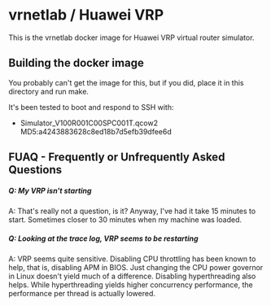 vrnetlab / Huawei VRP
=====================
This is the vrnetlab docker image for Huawei VRP virtual router simulator.

Building the docker image
-------------------------
You probably can't get the image for this, but if you did, place it in this
directory and run make.

It's been tested to boot and respond to SSH with:

 * Simulator_V100R001C00SPC001T.qcow2  MD5:a4243883628c8ed18b7d5efb39dfee6d 


FUAQ - Frequently or Unfrequently Asked Questions
-------------------------------------------------
##### Q: My VRP isn't starting
A: That's really not a question, is it? Anyway, I've had it take 15 minutes to
start. Sometimes closer to 30 minutes when my machine was loaded.

##### Q: Looking at the trace log, VRP seems to be restarting
A: VRP seems quite sensitive. Disabling CPU throttling has been known to help,
that is, disabling APM in BIOS. Just changing the CPU power governor in Linux
doesn't yield much of a difference. Disabling hyperthreading also helps. While
hyperthreading yields higher concurrency performance, the performance per
thread is actually lowered.

